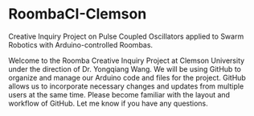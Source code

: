 # RoombaCI-Clemson
Creative Inquiry Project on Pulse Coupled Oscillators applied to Swarm Robotics with Arduino-controlled Roombas.

Welcome to the Roomba Creative Inquiry Project at Clemson University under the direction of Dr. Yongqiang Wang.
We will be using GitHub to organize and manage our Arduino code and files for the project.
GitHub allows us to incorporate necessary changes and updates from multiple users at the same time.
Please become familiar with the layout and workflow of GitHub. Let me know if you have any questions.
